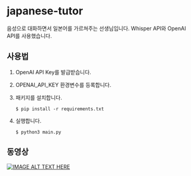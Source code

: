 # japanese-tutor
음성으로 대화하면서 일본어를 가르쳐주는 선생님입니다. Whisper API와 OpenAI API를 사용했습니다.

## 사용법

1. OpenAI API Key를 발급받습니다.
2. OPENAI_API_KEY 환경변수를 등록합니다.
3. 패키지를 설치합니다.

    ````
    $ pip install -r requirements.txt
    ````

4. 실행합니다.

    ````
    $ python3 main.py
    ````

## 동영상

[![IMAGE ALT TEXT HERE](https://img.youtube.com/vi/1e4qsLB6cac/0.jpg)](https://www.youtube.com/watch?v=1e4qsLB6cac)
